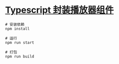 # [Typescript 封装播放器组件](https://www.imooc.com/learn/1243)

```
# 安装依赖
npm install

# 运行
npm run start

# 打包
npm run build
```

